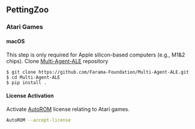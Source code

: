 ## PettingZoo

### Atari Games

#### macOS

This step is only required for Apple silicon-based computers (e.g., M1&2 chips). Clone [Multi-Agent-ALE](https://github.com/Farama-Foundation/Multi-Agent-ALE) repository

```console
$ git clone https://github.com/Farama-Foundation/Multi-Agent-ALE.git
$ cd Multi-Agent-ALE
$ pip install .
```

#### License Activation

Activate [AutoROM](https://github.com/Farama-Foundation/AutoROM) license relating to Atari games.

```sh
AutoROM --accept-license
```
